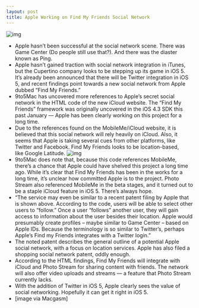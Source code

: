 ```yaml
---
layout: post
title: Apple Working on Find My Friends Social Network
---
```

![img](http://media.idownloadblog.com/wp-content/uploads/2011/09/20110906-jmqjqfweu84ycahaq9qs761yt.jpeg)
* Apple hasn’t been successful at the social network scene. There was Game Center (Do people still use that?). And there was the diaster known as Ping.
* Apple hasn’t gained traction with social network integration in iTunes, but the Cupertino company looks to be stepping up its game in iOS 5. It’s already been announced that there will be Twitter integration in iOS 5, and recent findings point towards a new social network from Apple dubbed “Find My Friends.”
* 9to5Mac has uncovered more references to Apple’s secret social network in the HTML code of the new iCloud website. The “Find My Friends” framework was originally uncovered in the iOS 4.3 SDK this past January — Apple has been clearly working on this project for a long time.
* Due to the references found on the MobileMe/iCloud website, it is believed that this social network will rely heavily on iCloud. Also, it seems that Apple is taking several cues from other platforms, like Twitter and Facebook. Find My Friends looks to be location-based, like Google Latitude.
![img](http://media.idownloadblog.com/wp-content/uploads/2011/09/photo-strea.png)
* 9to5Mac does note that, because this code references MobileMe, there’s a chance that Apple could have shelved this project a long time ago. While it’s clear that Find My Friends has been in the works for a long time, it’s unclear how committed Apple is to the project. Photo Stream also referenced MobileMe in the beta stages, and it turned out to be a staple iCloud feature in iOS 5. There’s always hope.
* “The service may even be similar to a recent patent filing by Apple that is shown above. According to the code, users will be able to select other users to “follow.” Once a user “follows” another user, they will gain access to information about the user besides their location. Apple would presumably create profiles – maybe similar to Game Center – based on Apple IDs. Because the terminology is so similar to Twitter’s, perhaps Apple’s Find my Friends integrates with a Twitter login.”
* The noted patent describes the general outline of a potential Apple social network, with a focus on location services. Apple has also filed a shopping social network patent, oddly enough.
* According to the HTML findings, Find My Friends will integrate with iCloud and Photo Stream for sharing content with friends. The network will also offer video uploads and streams — a feature that Photo Stream currently lacks.
* With the addition of Twitter in iOS 5, Apple clearly sees the value of social networking. Hopefully it can get it right in iOS 5.
* [image via Macgasm]

